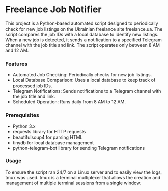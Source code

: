 # Freelance Job Notifier

This project is a Python-based automated script designed to periodically check for new job listings on the Ukrainian freelance site freelance.ua. The script compares the job IDs with a local database to identify new listings. When a new job is detected, it sends a notification to a specified Telegram channel with the job title and link. The script operates only between 8 AM and 12 AM.

### Features
*    Automated Job Checking: Periodically checks for new job listings.
 *   Local Database Comparison: Uses a local database to keep track of processed job IDs.
 *   Telegram Notifications: Sends notifications to a Telegram channel with the job title and link.
 *   Scheduled Operation: Runs daily from 8 AM to 12 AM.
### Prerequisites
 *   Python 3.x
 *   requests library for HTTP requests
 *   beautifulsoup4 for parsing HTML
 *   tinydb for local database management
 *   python-telegram-bot library for sending Telegram notifications

### Usage
To ensure the script ran 24/7 on a Linux server and to easily view the logs, tmux was used. tmux is a terminal multiplexer that allows the creation and management of multiple terminal sessions from a single window.
